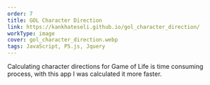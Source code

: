 ```yaml
---
order: 7
title: GOL Character Direction
link: https://kankhateseli.github.io/gol_character_direction/
workType: image
cover: gol_character_direction.webp
tags: JavaScript, P5.js, Jquery
---
```


Calculating character directions for Game of Life is time consuming process,
with this app I was calculated it more faster.
